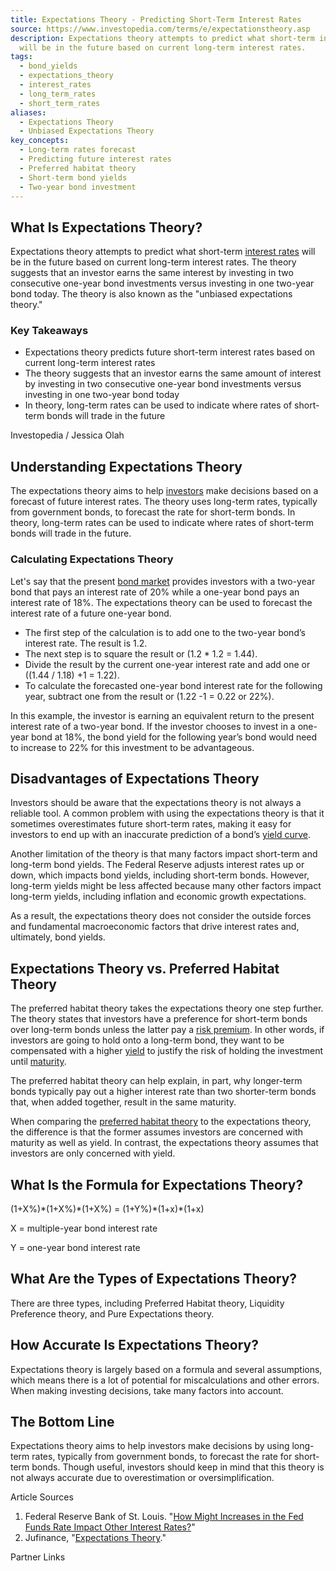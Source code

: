 ```yaml
---
title: Expectations Theory - Predicting Short-Term Interest Rates
source: https://www.investopedia.com/terms/e/expectationstheory.asp
description: Expectations theory attempts to predict what short-term interest rates
  will be in the future based on current long-term interest rates.
tags:
  - bond_yields
  - expectations_theory
  - interest_rates
  - long_term_rates
  - short_term_rates
aliases:
  - Expectations Theory
  - Unbiased Expectations Theory
key_concepts:
  - Long-term rates forecast
  - Predicting future interest rates
  - Preferred habitat theory
  - Short-term bond yields
  - Two-year bond investment
---
```



## What Is Expectations Theory?

Expectations theory attempts to predict what short-term [interest rates](https://www.investopedia.com/terms/i/interestrate.asp) will be in the future based on current long-term interest rates. The theory suggests that an investor earns the same interest by investing in two consecutive one-year bond investments versus investing in one two-year bond today. The theory is also known as the "unbiased expectations theory."

### Key Takeaways

- Expectations theory predicts future short-term interest rates based on current long-term interest rates
- The theory suggests that an investor earns the same amount of interest by investing in two consecutive one-year bond investments versus investing in one two-year bond today
- In theory, long-term rates can be used to indicate where rates of short-term bonds will trade in the future

Investopedia / Jessica Olah

## Understanding Expectations Theory

The expectations theory aims to help [investors](https://www.investopedia.com/terms/i/investor.asp) make decisions based on a forecast of future interest rates. The theory uses long-term rates, typically from government bonds, to forecast the rate for short-term bonds. In theory, long-term rates can be used to indicate where rates of short-term bonds will trade in the future.

### Calculating Expectations Theory

Let's say that the present [bond market](https://www.investopedia.com/terms/b/bondmarket.asp) provides investors with a two-year bond that pays an interest rate of 20% while a one-year bond pays an interest rate of 18%. The expectations theory can be used to forecast the interest rate of a future one-year bond.

- The first step of the calculation is to add one to the two-year bond’s interest rate. The result is 1.2.
- The next step is to square the result or (1.2 \* 1.2 = 1.44).
- Divide the result by the current one-year interest rate and add one or ((1.44 / 1.18) +1 = 1.22).
- To calculate the forecasted one-year bond interest rate for the following year, subtract one from the result or (1.22 -1 = 0.22 or 22%).

In this example, the investor is earning an equivalent return to the present interest rate of a two-year bond. If the investor chooses to invest in a one-year bond at 18%, the bond yield for the following year’s bond would need to increase to 22% for this investment to be advantageous.

## Disadvantages of Expectations Theory

Investors should be aware that the expectations theory is not always a reliable tool. A common problem with using the expectations theory is that it sometimes overestimates future short-term rates, making it easy for investors to end up with an inaccurate prediction of a bond’s [yield curve](https://www.investopedia.com/terms/y/yieldcurve.asp).

Another limitation of the theory is that many factors impact short-term and long-term bond yields. The Federal Reserve adjusts interest rates up or down, which impacts bond yields, including short-term bonds. However, long-term yields might be less affected because many other factors impact long-term yields, including inflation and economic growth expectations.

As a result, the expectations theory does not consider the outside forces and fundamental macroeconomic factors that drive interest rates and, ultimately, bond yields.

## Expectations Theory vs. Preferred Habitat Theory

The preferred habitat theory takes the expectations theory one step further. The theory states that investors have a preference for short-term bonds over long-term bonds unless the latter pay a [risk premium](https://www.investopedia.com/terms/r/riskpremium.asp). In other words, if investors are going to hold onto a long-term bond, they want to be compensated with a higher [yield](https://www.investopedia.com/terms/y/yield.asp) to justify the risk of holding the investment until [maturity](https://www.investopedia.com/terms/m/maturity.asp).

The preferred habitat theory can help explain, in part, why longer-term bonds typically pay out a higher interest rate than two shorter-term bonds that, when added together, result in the same maturity.

When comparing the [preferred habitat theory](https://www.investopedia.com/terms/p/preferred-habitat-theory.asp) to the expectations theory, the difference is that the former assumes investors are concerned with maturity as well as yield. In contrast, the expectations theory assumes that investors are only concerned with yield.

## What Is the Formula for Expectations Theory?

(1+X%)\*(1+X%)\*(1+X%) = (1+Y%)\*(1+x)\*(1+x)

  

X = multiple-year bond interest rate

Y = one-year bond interest rate

## What Are the Types of Expectations Theory?

There are three types, including Preferred Habitat theory, Liquidity Preference theory, and Pure Expectations theory.

## How Accurate Is Expectations Theory?

Expectations theory is largely based on a formula and several assumptions, which means there is a lot of potential for miscalculations and other errors. When making investing decisions, take many factors into account.

## The Bottom Line

Expectations theory aims to help investors make decisions by using long-term rates, typically from government bonds, to forecast the rate for short-term bonds. Though useful, investors should keep in mind that this theory is not always accurate due to overestimation or oversimplification.

Article Sources

1. Federal Reserve Bank of St. Louis. "[How Might Increases in the Fed Funds Rate Impact Other Interest Rates?](https://www.stlouisfed.org/on-the-economy/2017/october/increases-fed-funds-rate-impact-other-interest-rates)"
2. Jufinance, "[Expectations Theory](https://www.jufinance.com/expectation_theory/)."

Partner Links